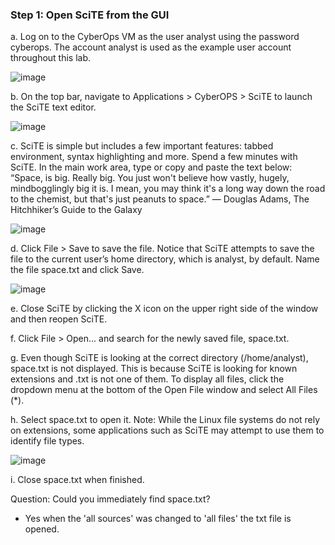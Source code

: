 
### Step 1: Open SciTE from the GUI

a. Log on to the CyberOps VM as the user analyst using the password cyberops. The account analyst is
used as the example user account throughout this lab.

![image](https://github.com/Akhilkj123/CyberOps/assets/65653010/6e44cd89-e743-40e7-88dc-01e8cb01cd1b)

b. On the top bar, navigate to Applications > CyberOPS > SciTE to launch the SciTE text editor.

![image](https://github.com/Akhilkj123/CyberOps/assets/65653010/8cc6c75d-7955-440e-9eaa-5e82151e6094)


c. SciTE is simple but includes a few important features: tabbed environment, syntax highlighting and more.
Spend a few minutes with SciTE. In the main work area, type or copy and paste the text below:
“Space, is big. Really big. You just won't believe how vastly, hugely, mindbogglingly big it is. I mean, you
may think it's a long way down the road to the chemist, but that's just peanuts to space.”
― Douglas Adams, The Hitchhiker’s Guide to the Galaxy

![image](https://github.com/Akhilkj123/CyberOps/assets/65653010/bd7b5499-4d25-4292-ba35-b22215b481aa)

d. Click File > Save to save the file. Notice that SciTE attempts to save the file to the current user’s home
directory, which is analyst, by default. Name the file space.txt and click Save.

![image](https://github.com/Akhilkj123/CyberOps/assets/65653010/ccd44344-0d77-4e8d-a7b7-34c1c05775b5)

e. Close SciTE by clicking the X icon on the upper right side of the window and then reopen SciTE.

f. Click File > Open... and search for the newly saved file, space.txt.

g. Even though SciTE is looking at the correct directory (/home/analyst), space.txt is not displayed. This is
because SciTE is looking for known extensions and .txt is not one of them. To display all files, click the
dropdown menu at the bottom of the Open File window and select All Files (*).

h. Select space.txt to open it.
Note: While the Linux file systems do not rely on extensions, some applications such as SciTE may
attempt to use them to identify file types.

![image](https://github.com/Akhilkj123/CyberOps/assets/65653010/88d99077-ac05-47e9-84f8-ddceaec61a32)

i. Close space.txt when finished.

Question:
Could you immediately find space.txt?
- Yes when the 'all sources' was changed to 'all files' the txt file is opened.
